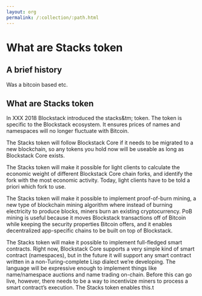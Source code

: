 ```yaml
---
layout: org
permalink: /:collection/:path.html
---
```

# What are Stacks token



## A brief history

Was a bitcoin based etc.


## What are Stacks token

In XXX 2018 Blockstack introduced the stacks&tm; token. The token is specific to
the Blockstack ecosystem. It ensures prices of names and namespaces will no
longer fluctuate with Bitcoin.

The Stacks token will follow Blockstack Core if it needs to be migrated to a new
blockchain, so any tokens you hold now will be useable as long as Blockstack
Core exists.

The Stacks token will make it possible for light clients to calculate the
economic weight of different Blockstack Core chain forks, and identify the fork
with the most economic activity. Today, light clients have to be told a priori
which fork to use.

The Stacks token will make it possible to implement proof-of-burn mining, a new
type of blockchain mining algorithm where instead of burning electricity to
produce blocks, miners burn an existing cryptocurrency. PoB mining is useful
because it moves Blockstack transactions off of Bitcoin while keeping the
security properties Bitcoin offers, and it enables decentralized app-specific
chains to be built on top of Blockstack.

The Stacks token will make it possible to implement full-fledged smart
contracts. Right now, Blockstack Core supports a very simple kind of smart
contract (namespaces), but in the future it will support any smart contract
written in a non-Turing-complete Lisp dialect we’re developing. The language
will be expressive enough to implement things like name/namespace auctions and
name trading on-chain. Before this can go live, however, there needs to be a way
to incentivize miners to process a smart contract’s execution. The Stacks token
enables this.t
